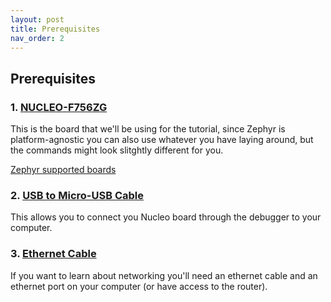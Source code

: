 ```yaml
---
layout: post
title: Prerequisites
nav_order: 2
---
```


## Prerequisites

### 1. [NUCLEO-F756ZG](https://www.st.com/en/evaluation-tools/nucleo-f756zg.html)
This is the board that we'll be using for the tutorial, since Zephyr is platform-agnostic you can also use whatever you have laying around, but the commands might look slitghtly different for you.

[Zephyr supported boards](https://docs.zephyrproject.org/latest/boards/index.html#boards)

### 2. [USB to Micro-USB Cable](https://www.google.com/search?q=micro+usb)
This allows you to connect you Nucleo board through the debugger to your computer.

### 3. [Ethernet Cable](https://www.google.com/search?q=ethernet)
If you want to learn about networking you'll need an ethernet cable and an ethernet port on your computer (or have access to the router).